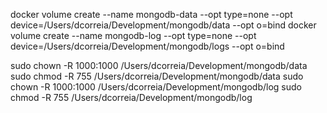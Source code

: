 docker volume create --name mongodb-data --opt type=none --opt device=/Users/dcorreia/Development/mongodb/data --opt o=bind
docker volume create --name mongodb-log --opt type=none --opt device=/Users/dcorreia/Development/mongodb/logs --opt o=bind

sudo chown -R 1000:1000 /Users/dcorreia/Development/mongodb/data
sudo chmod -R 755 /Users/dcorreia/Development/mongodb/data
sudo chown -R 1000:1000 /Users/dcorreia/Development/mongodb/log
sudo chmod -R 755 /Users/dcorreia/Development/mongodb/log